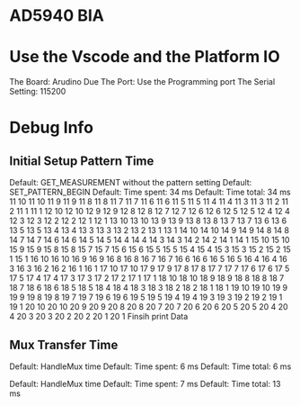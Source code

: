 # AD5940 BIA

# Use the Vscode and the Platform IO
The Board: Arudino Due
The Port: Use the Programming port
The Serial Setting: 115200

# Debug Info
## Initial Setup Pattern Time
Default: GET_MEASUREMENT without the pattern setting
Default: SET_PATTERN_BEGIN
Default:  Time spent: 34  ms
Default:  Time total: 34  ms
11 10 11 10 11 9 11 9 11 8 11 8 11 7 11 7 11 6 11 6 11 5 11 5 11 4 11 4 11 3 11 3 11 2 11 2 11 1 11 1 12 10 12 10 12 9 12 9 12 8 12 8 12 7 12 7 12 6 12 6 12 5 12 5 12 4 12 4 12 3 12 3 12 2 12 2 12 1 12 1 13 10 13 10 13 9 13 9 13 8 13 8 13 7 13 7 13 6 13 6 13 5 13 5 13 4 13 4 13 3 13 3 13 2 13 2 13 1 13 1 14 10 14 10 14 9 14 9 14 8 14 8 14 7 14 7 14 6 14 6 14 5 14 5 14 4 14 4 14 3 14 3 14 2 14 2 14 1 14 1 15 10 15 10 15 9 15 9 15 8 15 8 15 7 15 7 15 6 15 6 15 5 15 5 15 4 15 4 15 3 15 3 15 2 15 2 15 1 15 1 16 10 16 10 16 9 16 9 16 8 16 8 16 7 16 7 16 6 16 6 16 5 16 5 16 4 16 4 16 3 16 3 16 2 16 2 16 1 16 1 17 10 17 10 17 9 17 9 17 8 17 8 17 7 17 7 17 6 17 6 17 5 17 5 17 4 17 4 17 3 17 3 17 2 17 2 17 1 17 1 18 10 18 10 18 9 18 9 18 8 18 8 18 7 18 7 18 6 18 6 18 5 18 5 18 4 18 4 18 3 18 3 18 2 18 2 18 1 18 1 19 10 19 10 19 9 19 9 19 8 19 8 19 7 19 7 19 6 19 6 19 5 19 5 19 4 19 4 19 3 19 3 19 2 19 2 19 1 19 1 20 10 20 10 20 9 20 9 20 8 20 8 20 7 20 7 20 6 20 6 20 5 20 5 20 4 20 4 20 3 20 3 20 2 20 2 20 1 20 1
Finsih print Data

## Mux Transfer Time
Default: HandleMux time
Default:  Time spent: 6  ms
Default:  Time total: 6  ms

Default: HandleMux time
Default:  Time spent: 7  ms
Default:  Time total: 13  ms
